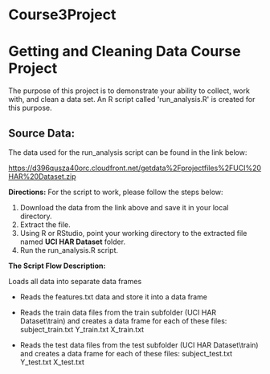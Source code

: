 # Course3Project
Getting and Cleaning Data Course Project
========================================

The purpose of this project is to demonstrate your ability to collect, work with, and clean a data set. An R script called 'run_analysis.R'
is created for this purpose.

Source Data:
------------
The data used for the run_analysis script can be found in the link below:

https://d396qusza40orc.cloudfront.net/getdata%2Fprojectfiles%2FUCI%20HAR%20Dataset.zip 

**Directions:**
For the script to work, please follow the steps below:

1. Download the data from the link above and save it in your local directory.
2. Extract the file.
3. Using R or RStudio, point your working directory to the extracted file named **UCI HAR Dataset** folder.
4. Run the run_analysis.R script.

**The Script Flow Description:**

Loads all data into separate data frames
- Reads the features.txt data and store it into a data frame
- Reads the train data files from the train subfolder (UCI HAR Dataset\train) and creates a data frame for each of these files:
    subject_train.txt
    Y_train.txt
    X_train.txt

- Reads the test data files from the test subfolder (UCI HAR Dataset\train) and creates a data frame for each of these files:
    subject_test.txt
    Y_test.txt
    X_test.txt

